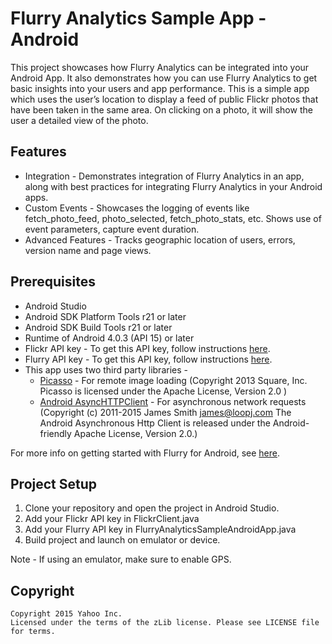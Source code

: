 # Flurry Analytics Sample App - Android

This project showcases how Flurry Analytics can be integrated into your Android App. It also demonstrates how you can use Flurry Analytics to get basic insights into your users and app performance. This is a simple app which uses the user’s location to display a feed of public Flickr photos that have been taken in the same area. On clicking on a photo, it will show the user a detailed view of the photo.

## Features

* Integration -  Demonstrates integration of Flurry Analytics in an app, along with best practices for integrating Flurry Analytics in your Android apps.
* Custom Events - Showcases the logging of events like fetch_photo_feed, photo_selected, fetch_photo_stats, etc. 
  Shows use of event parameters, capture event duration.
* Advanced Features - Tracks geographic location of users, errors, version name and page views.

## Prerequisites

- Android Studio
- Android SDK Platform Tools r21 or later
- Android SDK Build Tools r21 or later
- Runtime of Android 4.0.3 (API 15) or later
- Flickr API key - To get this API key, follow instructions 
[here](https://www.flickr.com/services/apps/create/).
- Flurry API key - To get this API key, follow instructions 
[here](https://developer.yahoo.com/flurry/docs/analytics/gettingstarted/android/#get-your-api-keys).
- This app uses two third party libraries - 
  * [Picasso](http://square.github.io/picasso/) - For remote image loading (Copyright 2013 Square, Inc. Picasso is licensed under the Apache License, Version 2.0 )
  * [Android AsyncHTTPClient](http://loopj.com/android-async-http/) - For asynchronous network requests (Copyright (c) 2011-2015 James Smith james@loopj.com The Android Asynchronous Http Client is released under the Android-friendly Apache License, Version 2.0.)

For more info on getting started with Flurry for Android, see
[here](https://developer.yahoo.com/flurry/docs/analytics/gettingstarted/android/).

## Project Setup

1. Clone your repository and open the project in Android Studio. 
2. Add your Flickr API key in FlickrClient.java
3. Add your Flurry API key in FlurryAnalyticsSampleAndroidApp.java
4. Build project and launch on emulator or device. 

Note - If using an emulator, make sure to enable GPS.

## Copyright

    Copyright 2015 Yahoo Inc.
    Licensed under the terms of the zLib license. Please see LICENSE file for terms.
